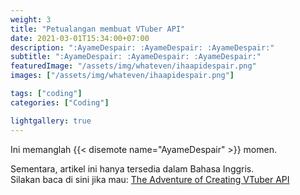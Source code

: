 ```yaml
---
weight: 3
title: "Petualangan membuat VTuber API"
date: 2021-03-01T15:34:00+07:00
description: ":AyameDespair: :AyameDespair: :AyameDespair:"
subtitle: ":AyameDespair: :AyameDespair: :AyameDespair:"
featuredImage: "/assets/img/whateven/ihaapidespair.png"
images: ["/assets/img/whateven/ihaapidespair.png"]

tags: ["coding"]
categories: ["Coding"]

lightgallery: true
---
```


Ini memanglah {{< disemote name="AyameDespair" >}} momen.

<!--more-->

Sementara, artikel ini hanya tersedia dalam Bahasa Inggris.<br>
Silakan baca di sini jika mau: [The Adventure of Creating VTuber API](/en/posts/adventure-of-ihaapi)
